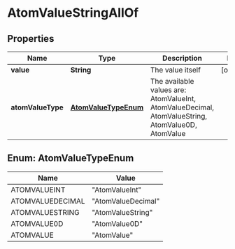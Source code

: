

# AtomValueStringAllOf


## Properties

Name | Type | Description | Notes
------------ | ------------- | ------------- | -------------
**value** | **String** | The value itself |  [optional]
**atomValueType** | [**AtomValueTypeEnum**](#AtomValueTypeEnum) | The available values are: AtomValueInt, AtomValueDecimal, AtomValueString, AtomValue0D, AtomValue | 



## Enum: AtomValueTypeEnum

Name | Value
---- | -----
ATOMVALUEINT | &quot;AtomValueInt&quot;
ATOMVALUEDECIMAL | &quot;AtomValueDecimal&quot;
ATOMVALUESTRING | &quot;AtomValueString&quot;
ATOMVALUE0D | &quot;AtomValue0D&quot;
ATOMVALUE | &quot;AtomValue&quot;



